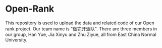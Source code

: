 # Open-Rank
This repository is used to upload the data and related code of our Open rank project.
Our team name is "做完开派队".
There are three members in our group, Han Yue, Jia Xinyu and Zhu Ziyue, all from East China Normal University.
